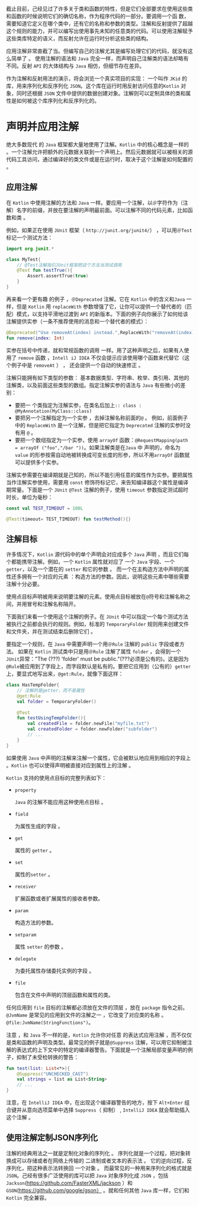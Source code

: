 截止目前，己经见过了许多关于类和函数的特性，但是它们全部要求在使用这些类和函数的时候说明它们的确切名称，作为程序代码的一部分。要调用一个函 数，需要知道它定义在哪个类中，还有它的名称和参数的类型。注解和反射提供了超越这个规则的能力，并可以编写出使用事先未知的任意类的代码。可以使用注解赋予这些类库特定的语义，而反射允许在运行时分析这些类的结构。



应用注解非常直截了当。但编写自己的注解尤其是编写处理它们的代码，就没有这么简单了 。 使用注解的语法和 `Java` 完全一样，而声明自己注解类的语法却略有不同。反射 `API` 的大体结构与 `Java` 相仿，但细节存在差异。



作为注解和反射用法的演示，将会浏览一个真实项目的实现： 一个叫作 `JKid` 的库，用来序列化和反序列化 `JSON`。这个库在运行时用反射访问任意的`Kotlin` 对象，同时还根据 `JSON` 文件中提供的数据创建对象。注解则可以定制具体的类和属性是如何被这个库序列化和反序列化的。



# 声明并应用注解

绝大多数现代 的 `Java` 框架都大量地使用了注解。`Kotlin` 中的核心概念是一样的 。一个注解允许把额外的元数据关联到一个声明上。然后元数据就可以被相关的源代码工具访问，通过编译好的类文件或是在运行时，取决于这个注解是如何配置的 。



## 应用注解

在 `Kotlin` 中使用注解的方法和 `Java` 一样。要应用一个注解，以`＠`字符作为（注解）名字的前缀，并放在要注解的声明最前面。可以注解不同的代码元素，比如函数和类 。



例如，如果正在使用 `JUnit` 框架（ `http://junit.org/junit4/`） ，可以用`＠Test` 标记一个测试方法：

```kotlin
import org.junit.*

class MyTest{
	// @Test注解指引JUnit框架把这个方法当测试调用
	@Test fun testTrue(){
		Assert.assertTrue(true)
	}
}
```

再来看一个更有趣 的例子 ，`＠Deprecated` 注解。它在 `Kotlin` 中的含义和`Java` 一样，但是 `Kotlin` 用 `replaceWith` 参数增强了它，让你可以提供一个替代者的（匹配）模式，以支持平滑地过渡到 `API` 的新版本。下面的例子向你展示了如何给该注解提供实参（一条不推荐使用的消息和一个替代者的模式）：

```kotlin
@Deprecated("Use removeAt(index) instead.",ReplaceWith("removeAt(index)"))
fun remove(index: Int)
```

实参在括号中传递，就和常规函数的调用 一样。用了这种声明之后，如果有人使用了 `remove` 函数 ，`Intell iJ IDEA` 不仅会提示应该使用哪个函数来代替它（这个例子中是 `removeAt` ） ， 还会提供一个自动的快速修正 。



注解只能拥有如下类型的参数： 基本数据类型、字符串、枚举、类引用、其他的注解类，以及前面这些类型的数组。指定注解实参的语法与 `Java` 有些微小的差别：

- 要把一 个类指定为注解实参，在类名后加上`:: class : @MyAnnotation(MyClass::class)`
- 要把另一个注解指定为一个实参 ，去掉注解名称前面的`@` 。 例如，前面例子中的 `ReplaceWith` 是一个注解，但是把它指定为 `Deprecated` 注解的实参时没有用 `@` 。
- 要把一个数纽指定为一个实参，使用 `arrayOf` 函数：`@RequestMapping(path = arrayOf ("foo","/bar "))`。如果注解类是在`Java` 中 声明的，命名为 `value` 的形参按需自动地被转换成可变长度的形参，所以不用`arrayOf` 函数就可以提供多个实参。



注解实参需要在编译期就是己知的，所以不能引用任意的属性作为实参。要把属性当作注解实参使用，需要用 `const` 修饰符标记它，来告知编译器这个属性是编译期常量。下面是一个 `JUnit` `@Test` 注解的例子，使用 `timeout` 参数指定测试超时时长，单位为毫秒：

```kotlin
const val TEST_TIMEOUT = 100L

@Test(timeout= TEST_TIMEOUT) fun testMethod(){}
```



## 注解目标

许多情况下，`Kotlin` 源代码中的单个声明会对应成多个 `Java` 声明 ，而且它们每个都能携带注解。例如，一个 `Kotlin` 属性就对应了 一个 `Java` 宇段、一个 `getter`，以及一个潜在的 `setter` 和它的参数 。 而一个在主构造方法中声明的属性还多拥有一个对应的元素 ：构造方法的参数。因此，说明这些元素中哪些需要注解十分必要。



使用点目标声明被用来说明要注解的元素。使用点目标被放在`@`符号和注解名称之间，并用冒号和注解名称隔开。



下面我们来看一个使用这个注解的例子。在 `JUnit` 中可以指定一个每个测试方法被执行之前都会执行的规则。例如，标准的 `TemporaryFolder` 规则用来创建文件和文件夹，并在测试结束后删除它们 。



要指定一个规则，在 `Java` 中需要声明一个用`＠Rule` 注解的 `public` 字段或者方法。 如果在 `Kotlin` 测试类中只是用`＠Rule` 注解了属性 `folder` ，会得到一个`JUnit`异常："The (???) 'folder' must be public."(???必须是公有的)。这是因为`@Rule`被应用到了字段上，而字段默认是私有的。要把它应用到（公有的）`getter`上，要显式地写出来，`@get:Rule`，就像下面这样：

```kotlin
class HasTempFolder{
	// 注解的是getter，而不是属性
	@get:Rule
	val folder = TemporaryFolder()
	
	@Test
	fun testUsingTempFolder(){
		val createdFile = folder.newFile("myfile.txt")
		val createdFolder = folder.newFolder("subfolder")
		// ...
	}
}
```

如果使用 `Java` 中声明的注解来注解一个属性，它会被默认地应用到相应的字段上 。`Kotlin` 也可以使得声明被直接对应到属性上的注解 。



`Kotlin` 支持的使用点目标的完整列表如下：

- `property`

  `Java` 的注解不能应用这种使用点目标 。

- `field`

  为属性生成的字段 。

- `get`

  属性的 `getter` 。

- `set`

  属性的`setter` 。

- `receiver`

  扩展函数或者扩展属性的接收者参数。

- `param`

  构造方法的参数。

- `setparam`

  属性 `setter` 的参数 。

- `delegate`

  为委托属性存储委托实例的字段 。

- `file`

  包含在文件中声明的顶层函数和属性的类。



任何应用到 `file` 目标的注解都必须放在文件的顶层 ，放在 `package` 指令之前。`@JvmName` 是常见的应用到文件的注解之一 ，它改变了对应类的名称 。`@file:JvmName(StringFunctions")`。



注意 ，和 `Java` 不一样的是，`Kotlin` 允许你对任意 的表达式应用注解 ，而不仅仅是类和函数的声明及类型。最常见的例子就是`@Suppress` 注解，可以用它抑制被注解的表达式的上下文中的特定的编译器警告。下面就是一个注解局部变量声明的例子，抑制了未受检转换的警告：

```kotlin
fun test(list: List<*>){
	@Suppress("UNCHECKED_CAST")
	val strings = list as List<String>
	// ...
}
```

注意，在 `IntelliJ IDEA` 中，在出现这个编译器警告的地方，按下 `Alt+Enter` 组合键并从意向选项菜单中选择 `Suppress`（ 抑制） , `IntelliJ IDEA` 就会帮助插入这个注解 。



## 使用注解定制JSON序列化

注解的经典用法之一就是定制化对象的序列化 。 序列化就是一个过程，把对象转换成可以存储或者在网络上传输的 二进制或者文本的表示法 。 它的逆向过程，反序列化，把这种表示法转换回 一个对象 。 而最常见的一种用来序列化的格式就是`JSON`。己经有很多广泛使用的库可以把 `Java` 对象序列化成 `JSON` ，包括 `Jackson`(https://github.com/FasterXML/jackson ）和 `GSON`(https://github.com/google/gson） 。就和任何其他 `Java` 库一样，它们和 `Kotlin` 完全兼容。



